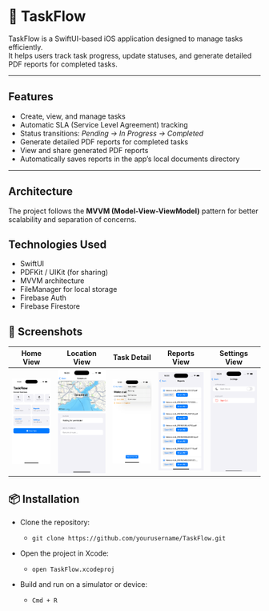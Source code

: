 # 📱 TaskFlow

TaskFlow is a SwiftUI-based iOS application designed to manage tasks efficiently.  
It helps users track task progress, update statuses, and generate detailed PDF reports for completed tasks.

---

## Features

-  Create, view, and manage tasks  
-  Automatic SLA (Service Level Agreement) tracking  
-  Status transitions: *Pending → In Progress → Completed*  
-  Generate detailed PDF reports for completed tasks  
-  View and share generated PDF reports  
-  Automatically saves reports in the app’s local documents directory  

---

## Architecture

The project follows the **MVVM (Model-View-ViewModel)** pattern for better scalability and separation of concerns.

## Technologies Used
- SwiftUI
- PDFKit / UIKit (for sharing)
- MVVM architecture
- FileManager for local storage
-  Firebase Auth
-  Firebase Firestore
  
## 📸 Screenshots
| Home View | Location View| Task Detail | Reports View | Settings View |
|--------------|--------------|---------------|---------------|---------------|
|![Home View](screenshots/HomeView.png) | ![Location View](screenshots/LocationView.png) | ![Task Detail](screenshots/TaskDetailView.png) | ![Reports View](screenshots/ReportsView.png) | ![Settings View](screenshots/SettingsView.png) |

## 📦 Installation
- Clone the repository:
  - ```git clone https://github.com/yourusername/TaskFlow.git```

- Open the project in Xcode:
  - ```open TaskFlow.xcodeproj```

- Build and run on a simulator or device:
  - ```Cmd + R```


